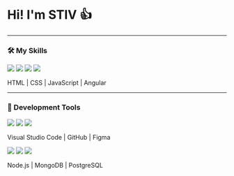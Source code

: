 # Hi! I'm STIV 👍

---

### 🛠 My Skills

<div>
    <img src="https://img.icons8.com/color/48/000000/html-5--v1.png"/>
    <img src="https://img.icons8.com/color/48/000000/css3.png"/>
    <img src="https://img.icons8.com/color/48/000000/javascript.png"/>
    <img src="https://img.icons8.com/color/48/000000/angularjs.png"/>
</div>

HTML | CSS | JavaScript | Angular

---

### 🧰 Development Tools

<div>
    <img src="https://img.icons8.com/color/48/000000/visual-studio-code-2019.png"/>
    <img src="https://img.icons8.com/ios-glyphs/48/000000/github.png"/>
    <img src="https://img.icons8.com/color/48/000000/figma.png"/>
</div>

Visual Studio Code | GitHub | Figma



<div>
    <img src="https://img.icons8.com/color/48/000000/nodejs.png"/>
    <img src="https://img.icons8.com/color/48/000000/mongodb.png"/>
    <img src="https://img.icons8.com/color/48/000000/postgreesql.png"/>
</div>

Node.js | MongoDB | PostgreSQL

